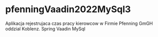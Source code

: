 # pfenningVaadin2022MySql3
Aplikacja rejestrujaca czas pracy kierowcow w Firmie Pfenning GmGH oddzial Koblenz. Spring Vaadin MySql
